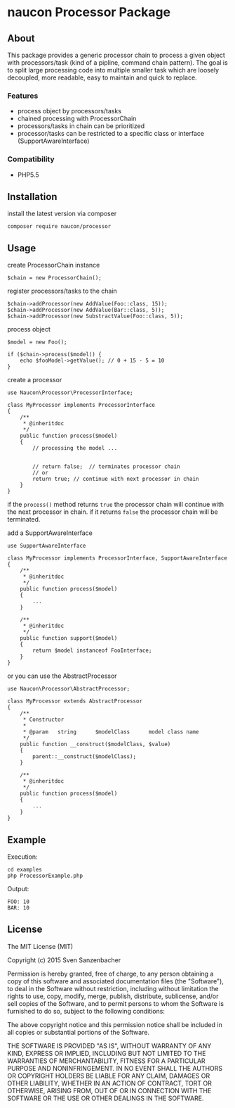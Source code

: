 naucon Processor Package
========================

About
-----

This package provides a generic processor chain to process a given object with processors/task (kind of a pipline, command chain pattern).
The goal is to split large processing code into multiple smaller task which are loosely decoupled, more readable, easy to maintain and quick to replace.

### Features

* process object by processors/tasks
* chained processing with ProcessorChain
* processors/tasks in chain can be prioritized
* processor/tasks can be restricted to a specific class or interface (SupportAwareInterface)


### Compatibility

* PHP5.5


Installation
------------

install the latest version via composer

    composer require naucon/processor


Usage
-----

create ProcessorChain instance

    $chain = new ProcessorChain();

register processors/tasks to the chain

    $chain->addProcessor(new AddValue(Foo::class, 15));
    $chain->addProcessor(new AddValue(Bar::class, 5));
    $chain->addProcessor(new SubstractValue(Foo::class, 5));

process object

    $model = new Foo();

    if ($chain->process($model)) {
        echo $fooModel->getValue(); // 0 + 15 - 5 = 10
    }

create a processor

    use Naucon\Processor\ProcessorInterface;

    class MyProcessor implements ProcessorInterface
    {
        /**
         * @inheritdoc
         */
        public function process($model)
        {
            // processing the model ...


            // return false;  // terminates processor chain
            // or
            return true; // continue with next processor in chain
        }
    }

if the `process()` method returns `true` the processor chain will continue with the next processor in chain.
if it returns `false` the processor chain will be terminated.

add a SupportAwareInterface

    use SupportAwareInterface

    class MyProcessor implements ProcessorInterface, SupportAwareInterface
    {
        /**
         * @inheritdoc
         */
        public function process($model)
        {
            ...
        }

        /**
         * @inheritdoc
         */
        public function support($model)
        {
            return $model instanceof FooInterface;
        }
    }

or you can use the AbstractProcessor

    use Naucon\Processor\AbstractProcessor;

    class MyProcessor extends AbstractProcessor
    {
        /**
         * Constructor
         *
         * @param   string      $modelClass      model class name
         */
        public function __construct($modelClass, $value)
        {
            parent::__construct($modelClass);
        }

        /**
         * @inheritdoc
         */
        public function process($model)
        {
            ...
        }
    }



Example
-------

Execution:

    cd examples
    php ProcessorExample.php

Output:

    FOO: 10
    BAR: 10


## License

The MIT License (MIT)

Copyright (c) 2015 Sven Sanzenbacher

Permission is hereby granted, free of charge, to any person obtaining a copy of this software and associated documentation files (the "Software"), to deal in the Software without restriction, including without limitation the rights to use, copy, modify, merge, publish, distribute, sublicense, and/or sell copies of the Software, and to permit persons to whom the Software is furnished to do so, subject to the following conditions:

The above copyright notice and this permission notice shall be included in all copies or substantial portions of the Software.

THE SOFTWARE IS PROVIDED "AS IS", WITHOUT WARRANTY OF ANY KIND, EXPRESS OR IMPLIED, INCLUDING BUT NOT LIMITED TO THE WARRANTIES OF MERCHANTABILITY, FITNESS FOR A PARTICULAR PURPOSE AND NONINFRINGEMENT. IN NO EVENT SHALL THE AUTHORS OR COPYRIGHT HOLDERS BE LIABLE FOR ANY CLAIM, DAMAGES OR OTHER LIABILITY, WHETHER IN AN ACTION OF CONTRACT, TORT OR OTHERWISE, ARISING FROM, OUT OF OR IN CONNECTION WITH THE SOFTWARE OR THE USE OR OTHER DEALINGS IN THE SOFTWARE.